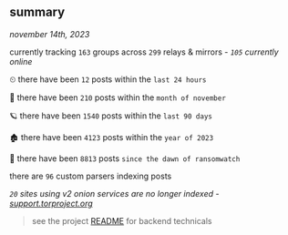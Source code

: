 
## summary
_november 14th, 2023_

currently tracking `163` groups across `299` relays & mirrors - _`105` currently online_

⏲ there have been `12` posts within the `last 24 hours`

🦈 there have been `210` posts within the `month of november`

🪐 there have been `1540` posts within the `last 90 days`

🏚 there have been `4123` posts within the `year of 2023`

🦕 there have been `8813` posts `since the dawn of ransomwatch`

there are `96` custom parsers indexing posts

_`20` sites using v2 onion services are no longer indexed - [support.torproject.org](https://support.torproject.org/onionservices/v2-deprecation/)_

> see the project [README](https://github.com/joshhighet/ransomwatch#ransomwatch--) for backend technicals
